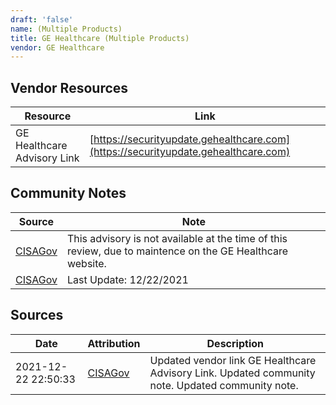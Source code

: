 ```yaml
---
draft: 'false'
name: (Multiple Products)
title: GE Healthcare (Multiple Products)
vendor: GE Healthcare
---
```


## Vendor Resources
| Resource | Link |
| --- | --- |
| GE Healthcare Advisory Link | [https://securityupdate.gehealthcare.com](https://securityupdate.gehealthcare.com) |


## Community Notes
| Source | Note |
| --- | --- |
| [CISAGov](https://raw.githubusercontent.com/cisagov/log4j-affected-db/develop/README.md) | This advisory is not available at the time of this review, due to maintence on the GE Healthcare website. |
| [CISAGov](https://raw.githubusercontent.com/cisagov/log4j-affected-db/develop/README.md) | Last Update: 12/22/2021 |

## Sources
| Date | Attribution | Description |
| --- | --- | --- |
| 2021-12-22 22:50:33 | [CISAGov](https://raw.githubusercontent.com/cisagov/log4j-affected-db/develop/README.md) | Updated vendor link GE Healthcare Advisory Link. Updated community note. Updated community note.  |
